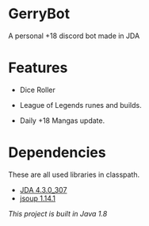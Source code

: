 # GerryBot
A personal +18 discord bot made in JDA

# Features

- Dice Roller

- League of Legends runes and builds.

- Daily +18 Mangas update.

# Dependencies
These are all used libraries in classpath.

- [JDA 4.3.0_307](https://github.com/DV8FromTheWorld/JDA)
- [jsoup 1.14.1](https://jsoup.org/)

*This project is built in Java 1.8*
